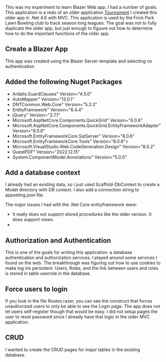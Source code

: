 This was my experiment to learn Blazer Web app. I had a number of goals. This application is a redo of an older application [Tournament](https://github/jeffreylederer/tournament) I created this older app in .Net 4.6 with MVC. This application is used by the Frick Park Lawn Bowling club to track season long leagues. The goal was not to fully duplicate the older app, but just enough to figuure out how to determine how to do the important functions of the older app.

## Create a Blazer App ##
This app was created using the Blazer Server template and selecting no authentication

## Added the following Nuget Packages
* Ardalis.GuardClauses" Version="4.5.0" 
* AutoMapper" Version="13.0.1" 
* DNTCommon.Web.Core" Version="5.3.3" 
* EntityFramework" Version="6.4.4" 
* jQuery" Version="3.7.1" 
* Microsoft.AspNetCore.Components.QuickGrid" Version="8.0.6" 
* Microsoft.AspNetCore.Components.QuickGrid.EntityFrameworkAdapter" Version="8.0.6" 
* Microsoft.EntityFrameworkCore.SqlServer" Version="8.0.6" 
* Microsoft.EntityFrameworkCore.Tools" Version="8.0.6">
* Microsoft.VisualStudio.Web.CodeGeneration.Design" Version="8.0.2" 
* QuestPDF" Version="2022.12.15" 
* System.ComponentModel.Annotations" Version="5.0.0" 

## Add a database context ##
I already had an existing data, so i just used Scaffold-DbContext to create a Model directory with DB context. I also add a connection string to appseting.json file.

The major issues I had with the .Net Core entityframework were:
* It really does not support stored procedures like the older version. It does support views.
*  

## Authorization and Authentication
This is one of the goals for writing this application: a database authentication and authorization services. I played around some services I found on the web. The breakthrough was figuring out how to use cookies to make log ins persistent. Users, Roles, and the link 
between users and roles is stored in table userrole in the database.

## Force users to login
If you look in the file Routes.razer, you can see the construct that forces unauthorized users to only be able to see the Login page. The app does not let users self-register though that would be easy. I did not setup pages the user to reset password since I already have that logic in the older MVC application.

## CRUD ##
I wanted to create the CRUD pages for major tables in the existing database.



